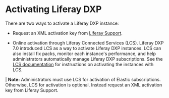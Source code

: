# Activating Liferay DXP

There are two ways to activate a Liferay DXP instance:

* Request an XML activation key from [Liferay Support](https://help.liferay.com/hc/en-us).

* Online activation through Liferay Connected Services (LCS). Liferay DXP 7.0 introduced LCS as a way to activate Liferay DXP instances. LCS can also install fix packs, monitor each instance's performance, and help administrators automatically manage Liferay DXP subscriptions. See the [LCS documentation](https://help.liferay.com/hc/articles/360029032071-Introduction-to-Managing-Liferay-DXP-with-Liferay-Connected-Services) for instructions on activating the instances with LCS.

| **Note:** Administrators must use LCS for activation of Elastic subscriptions. Otherwise, LCS for activation is optional. Instead request an XML activation key from Liferay Support.
